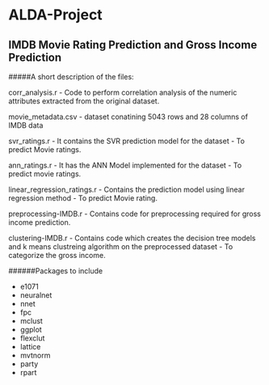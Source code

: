 # ALDA-Project

## IMDB Movie Rating Prediction and Gross Income Prediction


#####A short description of the files:

corr_analysis.r - Code to perform correlation analysis of the numeric attributes extracted from the original dataset.

movie_metadata.csv - dataset conatining 5043 rows and 28 columns of IMDB data

svr_ratings.r - It contains the SVR prediction model for the dataset - To predict Movie ratings.

ann_ratings.r - It has the ANN Model implemented for the dataset - To predict movie ratings.

linear_regression_ratings.r - Contains the prediction model using linear regression method - To predict Movie rating.

preprocessing-IMDB.r - Contains code for preprocessing required for gross income prediction.

clustering-IMDB.r - Contains code which creates the decision tree models and k means clustreing algorithm on the preprocessed dataset - To categorize the gross income.

######Packages to include
- e1071
- neuralnet
- nnet
- fpc
- mclust
- ggplot
- flexclut
- lattice
- mvtnorm
- party
- rpart
